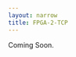 ```yaml
---
layout: narrow
title: FPGA-2-TCP
---
```

<p>
    Coming Soon.
    <br><br><br><br><br><br><br><br>
    <br><br><br><br><br><br><br><br>
    <br><br><br>
</p>